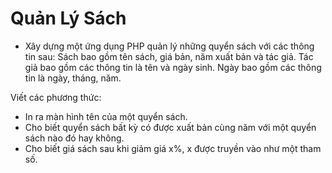 # Quản Lý Sách
+ Xây dựng một ứng dụng PHP quản lý những quyển sách với các thông tin sau: Sách bao gồm tên sách, giá bản, năm xuất bản và tác giả. Tác giả bao gồm các thông tin là tên và ngày sinh. Ngày bao gồm các thông tin là ngày, tháng, năm.

Viết các phương thức:
+ In ra màn hình tên của một quyển sách.
+ Cho biết quyển sách bất kỳ có được xuất bản cùng năm với một quyển sách nào đó hay không.
+ Cho biết giá sách sau khi giảm giá x%, x được truyền vào như một tham số.